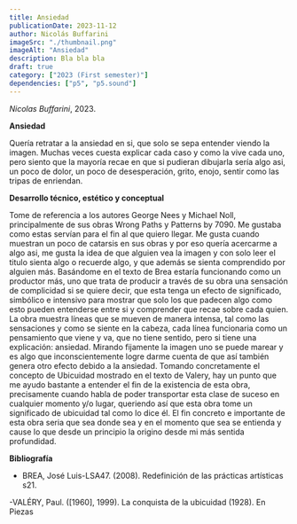 ```yaml
---
title: Ansiedad
publicationDate: 2023-11-12
author: Nicolás Buffarini
imageSrc: "./thumbnail.png"
imageAlt: "Ansiedad"
description: Bla bla bla
draft: true
category: ["2023 (First semester)"]
dependencies: ["p5", "p5.sound"]
---
```


<div id="div-sketch">
  <script type="text/javascript" src="sketch.js"></script>
</div>

_Nicolas Buffarini_, 2023.

**Ansiedad**

Quería retratar a la ansiedad en si, que solo se sepa entender viendo la imagen. Muchas veces cuesta explicar cada caso y como la vive cada uno, pero siento que la mayoría recae en que si pudieran dibujarla sería algo asi, un poco de dolor, un poco de desesperación, grito, enojo, sentir como las tripas de enriendan.    

**Desarrollo técnico, estético y conceptual**

Tome de referencia a los autores George Nees y Michael Noll, principalmente de sus obras Wrong Paths y Patterns by 7090. Me gustaba como estas servían para el fin al que quiero llegar. Me gusta cuando muestran un poco de catarsis en sus obras y por eso quería acercarme a algo asi, me gusta la idea de que alguien vea la imagen y con solo leer el titulo sienta algo o recuerde algo, y que además se sienta comprendido por alguien más.  Basándome en el texto de Brea estaría funcionando como un productor más, uno que trata de producir a través de su obra una sensación de complicidad si se quiere decir, que esta tenga un efecto de significado, simbólico e intensivo para mostrar que solo los que padecen algo como esto pueden entenderse entre si y comprender que recae sobre cada quien. La obra muestra líneas que se mueven de manera intensa, tal como las sensaciones y como se siente en la cabeza, cada línea funcionaria como un pensamiento que viene y va, que no tiene sentido, pero si tiene una explicación: ansiedad. Mirando fijamente la imagen uno se puede marear y es algo que inconscientemente logre darme cuenta de que así también genera otro efecto debido a la ansiedad. Tomando concretamente el concepto de Ubicuidad mostrado en el texto de Valery, hay un punto que me ayudo bastante a entender el fin de la existencia de esta obra, precisamente cuando habla de poder transportar esta clase de suceso en cualquier momento y/o lugar, queriendo así que esta obra tome un significado de ubicuidad tal como lo dice él. El fin concreto e importante de esta obra seria que sea donde sea y en el momento que sea se entienda y cause lo que desde un principio la origino desde mi más sentida profundidad. 

**Bibliografía**

- BREA, José Luis-LSA47. (2008). Redefinición de las prácticas artísticas s21. 

-VALÉRY, Paul. ([1960], 1999). La conquista de la ubicuidad (1928). En Piezas 

